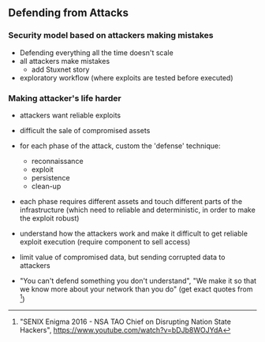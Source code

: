 ## Defending from Attacks

### Security model based on attackers making mistakes

  - Defending everything all the time doesn't scale
  - all attackers make mistakes
    - add Stuxnet story
  - exploratory workflow (where exploits are tested before executed)

### Making attacker's life harder

  - attackers want reliable exploits
  - difficult the sale of compromised assets
  - for each phase of the attack, custom the 'defense' technique:
    - reconnaissance
    - exploit
    - persistence
    - clean-up
  - each phase requires different assets and touch different parts of the infrastructure (which need to reliable and deterministic, in order to make the exploit robust)
  - understand how the attackers work and make it difficult to get reliable exploit execution (require component to sell access)
  - limit value of compromised data, but sending corrupted data to attackers
  
  -  "You can't defend something you don't understand", "We make it so that we know more about your network than you do" (get exact quotes from [^tao])

[^tao]: "SENIX Enigma 2016 - NSA TAO Chief on Disrupting Nation State Hackers", https://www.youtube.com/watch?v=bDJb8WOJYdA
